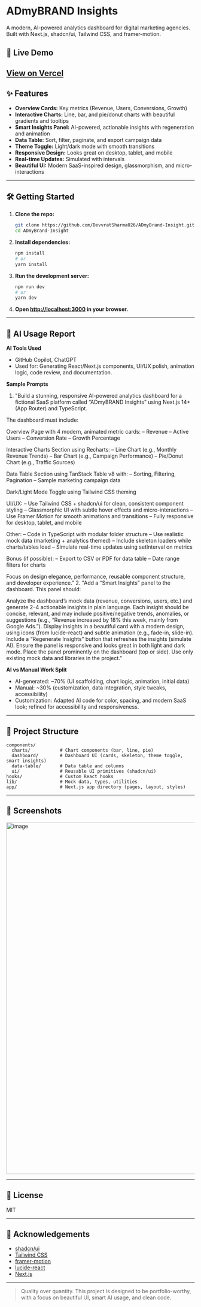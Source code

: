 # ADmyBRAND Insights

A modern, AI-powered analytics dashboard for digital marketing agencies. Built with Next.js, shadcn/ui, Tailwind CSS, and framer-motion.

## 🚀 Live Demo
[View on Vercel](https://admy-brand-insight.vercel.app/)
---

## ✨ Features
- **Overview Cards:** Key metrics (Revenue, Users, Conversions, Growth)
- **Interactive Charts:** Line, bar, and pie/donut charts with beautiful gradients and tooltips
- **Smart Insights Panel:** AI-powered, actionable insights with regeneration and animation
- **Data Table:** Sort, filter, paginate, and export campaign data
- **Theme Toggle:** Light/dark mode with smooth transitions
- **Responsive Design:** Looks great on desktop, tablet, and mobile
- **Real-time Updates:** Simulated with intervals
- **Beautiful UI:** Modern SaaS-inspired design, glassmorphism, and micro-interactions

---

## 🛠️ Getting Started

1. **Clone the repo:**
   ```sh
   git clone https://github.com/DevvratSharma026/ADmyBrand-Insight.git
   cd ADmyBrand-Insight
   ```
2. **Install dependencies:**
   ```sh
   npm install
   # or
   yarn install
   ```
3. **Run the development server:**
   ```sh
   npm run dev
   # or
   yarn dev
   ```
4. **Open [http://localhost:3000](http://localhost:3000) in your browser.**

---

## 🤖 AI Usage Report

**AI Tools Used**
- GitHub Copilot, ChatGPT
- Used for: Generating React/Next.js components, UI/UX polish, animation logic, code review, and documentation.

**Sample Prompts**
1. "Build a stunning, responsive AI-powered analytics dashboard for a fictional SaaS platform called “ADmyBRAND Insights” using Next.js 14+ (App Router) and TypeScript.

The dashboard must include:

Overview Page with 4 modern, animated metric cards:
– Revenue
– Active Users
– Conversion Rate
– Growth Percentage

Interactive Charts Section using Recharts:
– Line Chart (e.g., Monthly Revenue Trends)
– Bar Chart (e.g., Campaign Performance)
– Pie/Donut Chart (e.g., Traffic Sources)

Data Table Section using TanStack Table v8 with:
– Sorting, Filtering, Pagination
– Sample marketing campaign data

Dark/Light Mode Toggle using Tailwind CSS theming

UI/UX:
– Use Tailwind CSS + shadcn/ui for clean, consistent component styling
– Glassmorphic UI with subtle hover effects and micro-interactions
– Use Framer Motion for smooth animations and transitions
– Fully responsive for desktop, tablet, and mobile

Other:
– Code in TypeScript with modular folder structure
– Use realistic mock data (marketing + analytics themed)
– Include skeleton loaders while charts/tables load
– Simulate real-time updates using setInterval on metrics

Bonus (if possible):
– Export to CSV or PDF for data table
– Date range filters for charts

Focus on design elegance, performance, reusable component structure, and developer experience."
2. "Add a “Smart Insights” panel to the dashboard. This panel should:

Analyze the dashboard’s mock data (revenue, conversions, users, etc.) and generate 2–4 actionable insights in plain language.
Each insight should be concise, relevant, and may include positive/negative trends, anomalies, or suggestions (e.g., “Revenue increased by 18% this week, mainly from Google Ads.”).
Display insights in a beautiful card with a modern design, using icons (from lucide-react) and subtle animation (e.g., fade-in, slide-in).
Include a “Regenerate Insights” button that refreshes the insights (simulate AI).
Ensure the panel is responsive and looks great in both light and dark mode.
Place the panel prominently on the dashboard (top or side).
Use only existing mock data and libraries in the project."


**AI vs Manual Work Split**
- AI-generated: ~70% (UI scaffolding, chart logic, animation, initial data)
- Manual: ~30% (customization, data integration, style tweaks, accessibility)
- Customization: Adapted AI code for color, spacing, and modern SaaS look; refined for accessibility and responsiveness.

---

## 📁 Project Structure
```
components/
  charts/           # Chart components (bar, line, pie)
  dashboard/        # Dashboard UI (cards, skeleton, theme toggle, smart insights)
  data-table/       # Data table and columns
  ui/               # Reusable UI primitives (shadcn/ui)
hooks/              # Custom React hooks
lib/                # Mock data, types, utilities
app/                # Next.js app directory (pages, layout, styles)
```

---

## 📸 Screenshots
<!-- Add screenshots or GIFs here -->
<img width="1903" height="940" alt="image" src="https://github.com/user-attachments/assets/8e432390-7401-4bd3-b952-a2d794e1e07b" />


---

## 📄 License
MIT

---

## 🙏 Acknowledgements
- [shadcn/ui](https://ui.shadcn.com/)
- [Tailwind CSS](https://tailwindcss.com/)
- [framer-motion](https://www.framer.com/motion/)
- [lucide-react](https://lucide.dev/)
- [Next.js](https://nextjs.org/)

---

> Quality over quantity. This project is designed to be portfolio-worthy, with a focus on beautiful UI, smart AI usage, and clean code.
